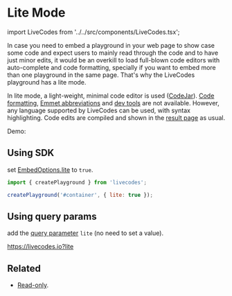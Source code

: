 # Lite Mode

import LiveCodes from '../../src/components/LiveCodes.tsx';

In case you need to embed a playground in your web page to show case some code and expect users to mainly read through the code and to have just minor edits, it would be an overkill to load full-blown code editors with auto-complete and code formatting, specially if you want to embed more than one playground in the same page. That's why the LiveCodes playground has a lite mode.

In lite mode, a light-weight, minimal code editor is used ([CodeJar](./editor-settings.md#code-editor)). [Code formatting](./code-format.md), [Emmet abbreviations](./emmet.md) and [dev tools](./tools-pane.md) are not available. However, any language supported by LiveCodes can be used, with syntax highlighting. Code edits are compiled and shown in the [result page](./result.md) as usual.

Demo:

<LiveCodes template="react" lite={true}></LiveCodes>

## Using SDK

set [EmbedOptions.lite](../sdk/js-ts.md#lite) to `true`.

```js
import { createPlayground } from 'livecodes';

createPlayground('#container', { lite: true });
```

## Using query params

add the [query parameter](../configuration/query-params.md) `lite` (no need to set a value).

https://livecodes.io?lite

## Related

- [Read-only](./read-only.md).
